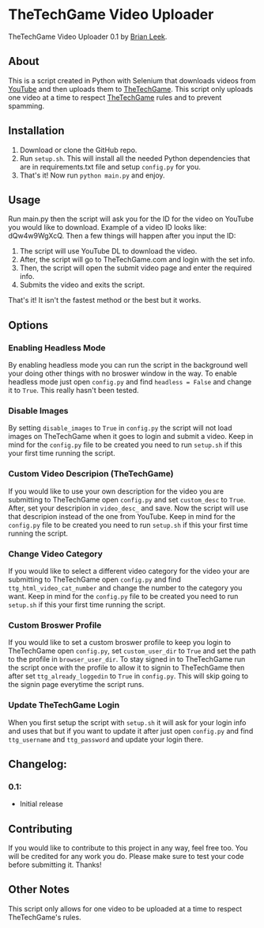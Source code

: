 # TheTechGame Video Uploader
TheTechGame Video Uploader 0.1 by [Brian Leek](https://brianleek.me/).

## About 
This is a script created in Python with Selenium that downloads videos from [YouTube](https://youtube.com/) and then uploads them to [TheTechGame](https://thetechgame.com). This script only uploads one video at a time to respect [TheTechGame](https://thetechgame.com) rules and to prevent spamming.

## Installation
1. Download or clone the GitHub repo.
2. Run `setup.sh`. This will install all the needed Python dependencies that are in requirements.txt file and setup `config.py` for you.
3. That's it! Now run `python main.py` and enjoy.

## Usage

Run main.py then the script will ask you for the ID for the video on YouTube you would like to download. Example of a video ID looks like: dQw4w9WgXcQ. Then a few things will happen after you input the ID:

1. The script will use YouTube DL to download the video.
2. After, the script will go to TheTechGame.com and login with the set info.
3. Then, the script will open the submit video page and enter the required info.
4. Submits the video and exits the script.

That's it! It isn't the fastest method or the best but it works.

## Options

### Enabling Headless Mode
By enabling headless mode you can run the script in the background well your doing other things with no broswer window in the way. To enable headless mode just open `config.py` and find `headless = False` and change it to `True`. This really hasn't been tested.

### Disable Images
By setting `disable_images` to `True` in `config.py` the script will not load images on TheTechGame when it goes to login and submit a video. Keep in mind for the `config.py` file to be created you need to run `setup.sh` if this your first time running the script.

### Custom Video Descripion (TheTechGame)
If you would like to use your own description for the video you are submitting to TheTechGame open `config.py` and set `custom_desc` to `True`. After, set your descripion in `video_desc_` and save. Now the script will use that descripion instead of the one from YouTube. Keep in mind for the `config.py` file to be created you need to run `setup.sh` if this your first time running the script.

### Change Video Category
If you would like to select a different video category for the video your are submitting to TheTechGame open `config.py` and find `ttg_html_video_cat_number` and change the number to the category you want. Keep in mind for the `config.py` file to be created you need to run `setup.sh` if this your first time running the script.

### Custom Broswer Profile
If you would like to set a custom broswer profile to keep you login to TheTechGame open `config.py`, set `custom_user_dir` to `True` and set the path to the profile in `browser_user_dir`. To stay signed in to TheTechGame run the script once with the profile to allow it to signin to TheTechGame then after set `ttg_already_loggedin` to `True` in `config.py`. This will skip going to the signin page everytime the script runs.

### Update TheTechGame Login
When you first setup the script with `setup.sh` it will ask for your login info and uses that but if you want to update it after just open `config.py` and find `ttg_username` and `ttg_password` and update your login there. 

## Changelog:
### 0.1:
 - Initial release

## Contributing
If you would like to contribute to this project in any way, feel free too. You will be credited for any work you do. Please make sure to test your code before submitting it. Thanks!


## Other Notes
This script only allows for one video to be uploaded at a time to respect TheTechGame's rules.
